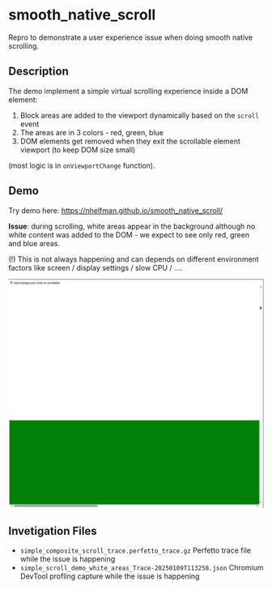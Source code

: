 # smooth_native_scroll
Repro to demonstrate a user experience issue when doing smooth native scrolling. 

## Description
The demo implement a simple virtual scrolling experience inside a DOM element:
1. Block areas are added to the viewport dynamically based on the `scroll` event
2. The areas are in 3 colors - red, green, blue
3. DOM elements get removed when they exit the scrollable element viewport (to keep DOM size small)

(most logic is in `onViewportChange` function).

## Demo
Try demo here: https://nhelfman.github.io/smooth_native_scroll/

**Issue**: during scrolling, white areas appear in the background although no white content was added to the DOM - we expect to see only red, green and blue areas.

(!) This is not always happening and can depends on different environment factors like screen / display settings / slow CPU / ....

![alt text](image.png)

## Invetigation Files
- `simple_composite_scroll_trace.perfetto_trace.gz`
  Perfetto trace file while the issue is happening
- `simple_scroll_demo_white_areas_Trace-20250109T113258.json`
  Chromium DevTool profling capture while the issue is happening